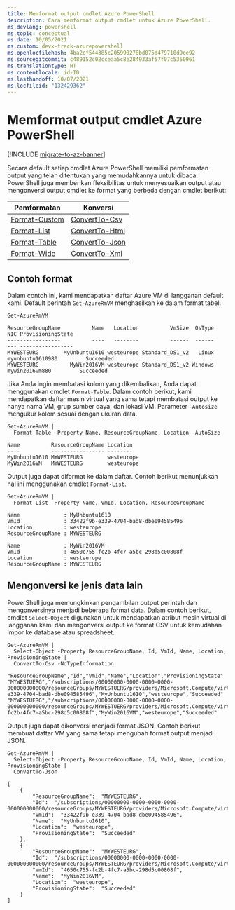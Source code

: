 ```yaml
---
title: Memformat output cmdlet Azure PowerShell
description: Cara memformat output cmdlet untuk Azure PowerShell.
ms.devlang: powershell
ms.topic: conceptual
ms.date: 10/05/2021
ms.custom: devx-track-azurepowershell
ms.openlocfilehash: 4ba2cf544385c205990278bd075d479710d9ce92
ms.sourcegitcommit: c489152c02cceaa5c8e284933af57f07c5350961
ms.translationtype: HT
ms.contentlocale: id-ID
ms.lasthandoff: 10/07/2021
ms.locfileid: "132429362"
---
```

# <a name="format-azurepowershell-cmdlet-output"></a>Memformat output cmdlet Azure PowerShell

[!INCLUDE [migrate-to-az-banner](../../includes/migrate-to-az-banner.md)]

Secara default setiap cmdlet Azure PowerShell memiliki pemformatan output yang telah ditentukan yang memudahkannya untuk dibaca.
PowerShell juga memberikan fleksibilitas untuk menyesuaikan output atau mengonversi output cmdlet ke format yang berbeda dengan cmdlet berikut:

|                                   Pemformatan                                   |                                    Konversi                                    |
| ------------------------------------------------------------------------------ | -------------------------------------------------------------------------------- |
| [Format-Custom](/powershell/module/microsoft.powershell.utility/format-custom) | [ConvertTo-Csv](/powershell/module/microsoft.powershell.utility/convertto-csv)   |
| [Format-List](/powershell/module/microsoft.powershell.utility/format-list)     | [ConvertTo-Html](/powershell/module/microsoft.powershell.utility/convertto-html) |
| [Format-Table](/powershell/module/microsoft.powershell.utility/format-table)   | [ConvertTo-Json](/powershell/module/microsoft.powershell.utility/convertto-json) |
| [Format-Wide](/powershell/module/microsoft.powershell.utility/format-wide)     | [ConvertTo-Xml](/powershell/module/microsoft.powershell.utility/convertto-xml)   |

## <a name="format-examples"></a>Contoh format

Dalam contoh ini, kami mendapatkan daftar Azure VM di langganan default kami. Default perintah `Get-AzureRmVM` menghasilkan ke dalam format tabel.

```azurepowershell
Get-AzureRmVM
```

```output
ResourceGroupName          Name   Location          VmSize  OsType              NIC ProvisioningState
-----------------          ----   --------          ------  ------              --- -----------------
MYWESTEURG        MyUnbuntu1610 westeurope Standard_DS1_v2   Linux myunbuntu1610980         Succeeded
MYWESTEURG          MyWin2016VM westeurope Standard_DS1_v2 Windows   mywin2016vm880         Succeeded
```

Jika Anda ingin membatasi kolom yang dikembalikan, Anda dapat menggunakan cmdlet `Format-Table`. Dalam contoh berikut, kami mendapatkan daftar mesin virtual yang sama tetapi membatasi output ke hanya nama VM, grup sumber daya, dan lokasi VM. Parameter `-Autosize` mengukur kolom sesuai dengan ukuran data.

```azurepowershell
Get-AzureRmVM |
  Format-Table -Property Name, ResourceGroupName, Location -AutoSize
```

```Output
Name          ResourceGroupName Location
----          ----------------- --------
MyUnbuntu1610 MYWESTEURG        westeurope
MyWin2016VM   MYWESTEURG        westeurope
```

Output juga dapat diformat ke dalam daftar. Contoh berikut menunjukkan hal ini menggunakan cmdlet `Format-List`.

```azurepowershell
Get-AzureRmVM |
  Format-List -Property Name, VmId, Location, ResourceGroupName
```

```output
Name              : MyUnbuntu1610
VmId              : 33422f9b-e339-4704-bad8-dbe094585496
Location          : westeurope
ResourceGroupName : MYWESTEURG

Name              : MyWin2016VM
VmId              : 4650c755-fc2b-4fc7-a5bc-298d5c00808f
Location          : westeurope
ResourceGroupName : MYWESTEURG
```

## <a name="convert-to-other-data-types"></a>Mengonversi ke jenis data lain

PowerShell juga memungkinkan pengambilan output perintah dan mengonversinya menjadi beberapa format data. Dalam contoh berikut, cmdlet `Select-Object` digunakan untuk mendapatkan atribut mesin virtual di langganan kami dan mengonversi output ke format CSV untuk kemudahan impor ke database atau spreadsheet.

```azurepowershell
Get-AzureRmVM |
  Select-Object -Property ResourceGroupName, Id, VmId, Name, Location, ProvisioningState |
  ConvertTo-Csv -NoTypeInformation
```

```Output
"ResourceGroupName","Id","VmId","Name","Location","ProvisioningState"
"MYWESTUERG","/subscriptions/00000000-0000-0000-0000-000000000000/resourceGroups/MYWESTUERG/providers/Microsoft.Compute/virtualMachines/MyUnbuntu1610","33422f9b-e339-4704-bad8-dbe094585496","MyUnbuntu1610","westeurope","Succeeded"
"MYWESTUERG","/subscriptions/00000000-0000-0000-0000-000000000000/resourceGroups/MYWESTUERG/providers/Microsoft.Compute/virtualMachines/MyWin2016VM","4650c755-fc2b-4fc7-a5bc-298d5c00808f","MyWin2016VM","westeurope","Succeeded"
```

Output juga dapat dikonversi menjadi format JSON. Contoh berikut membuat daftar VM yang sama tetapi mengubah format output menjadi JSON.

```azurepowershell
Get-AzureRmVM |
  Select-Object -Property ResourceGroupName, Id, VmId, Name, Location, ProvisioningState |
  ConvertTo-Json
```

```Output
[
    {
        "ResourceGroupName":  "MYWESTEURG",
        "Id":  "/subscriptions/00000000-0000-0000-0000-000000000000/resourceGroups/MYWESTEURG/providers/Microsoft.Compute/virtualMachines/MyUnbuntu1610",
        "VmId":  "33422f9b-e339-4704-bad8-dbe094585496",
        "Name":  "MyUnbuntu1610",
        "Location":  "westeurope",
        "ProvisioningState":  "Succeeded"
    },
    {
        "ResourceGroupName":  "MYWESTEURG",
        "Id":  "/subscriptions/00000000-0000-0000-0000-000000000000/resourceGroups/MYWESTEURG/providers/Microsoft.Compute/virtualMachines/MyWin2016VM",
        "VmId":  "4650c755-fc2b-4fc7-a5bc-298d5c00808f",
        "Name":  "MyWin2016VM",
        "Location":  "westeurope",
        "ProvisioningState":  "Succeeded"
    }
]
```
